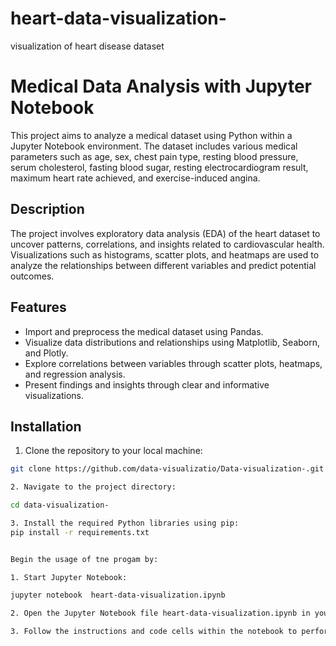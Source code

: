 # heart-data-visualization-
visualization of heart disease dataset

# Medical Data Analysis with Jupyter Notebook

This project aims to analyze a medical dataset using Python within a Jupyter Notebook environment. The dataset includes various medical parameters such as age, sex, chest pain type, resting blood pressure, serum cholesterol, fasting blood sugar, resting electrocardiogram result, maximum heart rate achieved, and exercise-induced angina.

## Description

The project involves exploratory data analysis (EDA) of the heart dataset to uncover patterns, correlations, and insights related to cardiovascular health. Visualizations such as histograms, scatter plots, and heatmaps are used to analyze the relationships between different variables and predict potential outcomes.

## Features

- Import and preprocess the medical dataset using Pandas.
- Visualize data distributions and relationships using Matplotlib, Seaborn, and Plotly.
- Explore correlations between variables through scatter plots, heatmaps, and regression analysis.
- Present findings and insights through clear and informative visualizations.

## Installation

1. Clone the repository to your local machine:

```bash
git clone https://github.com/data-visualizatio/Data-visualization-.git

2. Navigate to the project directory:

cd data-visualization-

3. Install the required Python libraries using pip:
pip install -r requirements.txt


Begin the usage of tne progam by:

1. Start Jupyter Notebook:

jupyter notebook  heart-data-visualization.ipynb

2. Open the Jupyter Notebook file heart-data-visualization.ipynb in your browser.

3. Follow the instructions and code cells within the notebook to perform data analysis and visualize the medical dataset.


